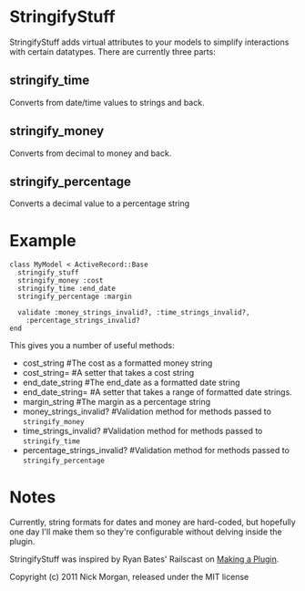 StringifyStuff
==============

StringifyStuff adds virtual attributes to your models to simplify interactions
with certain datatypes. There are currently three parts:

stringify_time
--------------

Converts from date/time values to strings and back.

stringify_money
---------------

Converts from decimal to money and back.

stringify_percentage
--------------------

Converts a decimal value to a percentage string


Example
=======

    class MyModel < ActiveRecord::Base
      stringify_stuff
      stringify_money :cost
      stringify_time :end_date
      stringify_percentage :margin

      validate :money_strings_invalid?, :time_strings_invalid?,
        :percentage_strings_invalid?
    end

This gives you a number of useful methods:

* cost_string #The cost as a formatted money string
* cost_string= #A setter that takes a cost string
* end_date_string #The end_date as a formatted date string
* end_date_string= #A setter that takes a range of formatted date strings.
* margin_string #The margin as a percentage string
* money_strings_invalid? #Validation method for methods passed to `stringify_money`
* time_strings_invalid? #Validation method for methods passed to `stringify_time`
* percentage_strings_invalid? #Validation method for methods passed to `stringify_percentage`

Notes
=====

Currently, string formats for dates and money are hard-coded, but hopefully one
day I'll make them so they're configurable without delving inside the plugin.

StringifyStuff was inspired by Ryan Bates' Railscast on [Making a
Plugin](http://railscasts.com/episodes/33-making-a-plugin).

Copyright (c) 2011 Nick Morgan, released under the MIT license
